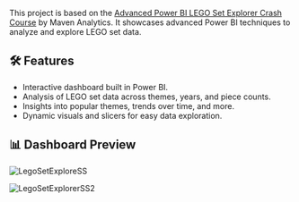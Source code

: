 This project is based on the [Advanced Power BI LEGO Set Explorer Crash Course](https://mavenanalytics.io/crash-courses/advanced-power-bi-lego-set-explorer) by Maven Analytics. It showcases advanced Power BI techniques to analyze and explore LEGO set data.


## 🛠 Features

- Interactive dashboard built in Power BI.
- Analysis of LEGO set data across themes, years, and piece counts.
- Insights into popular themes, trends over time, and more.
- Dynamic visuals and slicers for easy data exploration.

## 📊 Dashboard Preview

![LegoSetExploreSS](https://github.com/user-attachments/assets/5e3c33f3-995c-40e3-a14c-6785c158c84a)

 

![LegoSetExplorerSS2](https://github.com/user-attachments/assets/5be7daed-9cb7-4c01-994c-3d90254c0333)
